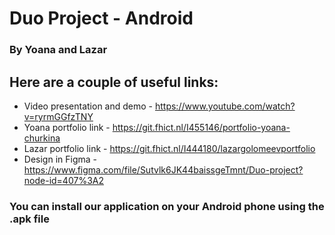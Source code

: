 # Duo Project - Android

### By Yoana and Lazar

## Here are a couple of useful links: 

- Video presentation and demo - https://www.youtube.com/watch?v=ryrmGGfzTNY
- Yoana portfolio link - https://git.fhict.nl/I455146/portfolio-yoana-churkina
- Lazar portfolio link - https://git.fhict.nl/I444180/lazargolomeevportfolio
- Design in Figma - https://www.figma.com/file/Sutvlk6JK44baissgeTmnt/Duo-project?node-id=407%3A2

### You can install our application on your Android phone using the .apk file
